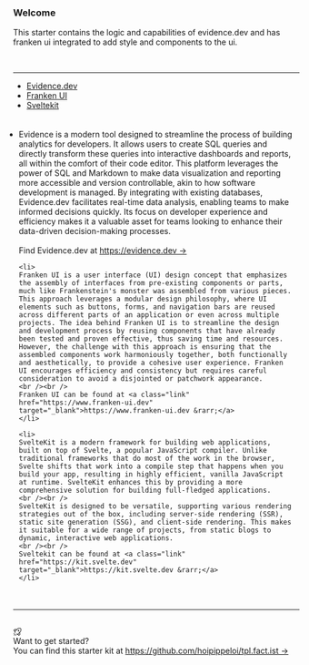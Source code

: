 <div class="uk-card uk-card-default uk-card-body uk-width-1-@m">
    <h3 class="uk-card-title">Welcome</h3>
    <p>This starter contains the logic and capabilities of evidence.dev and has franken ui integrated to add style and components to the ui.</p>
</div>
<br />

<hr class="uk-divider-icon">


<ul class="mt-8" uk-tab>
    <li><a href="#">Evidence.dev</a></li>
    <li><a href="#">Franken UI</a></li>
    <li><a href="#">Sveltekit</a></li>
</ul>

<ul class="uk-switcher" style="padding:20px 10px;">
    <li>
    Evidence is a modern tool designed to streamline the process of building analytics for developers. It allows users to create SQL queries and directly transform these queries into interactive dashboards and reports, all within the comfort of their code editor. This platform leverages the power of SQL and Markdown to make data visualization and reporting more accessible and version controllable, akin to how software development is managed. By integrating with existing databases, Evidence.dev facilitates real-time data analysis, enabling teams to make informed decisions quickly. Its focus on developer experience and efficiency makes it a valuable asset for teams looking to enhance their data-driven decision-making processes. 
    <br /><br />
    Find Evidence.dev at <a class="link" href="https://evidence.dev" target="_blank">https://evidence.dev &rarr;</a>
    </li>
    
    <li>
    Franken UI is a user interface (UI) design concept that emphasizes the assembly of interfaces from pre-existing components or parts, much like Frankenstein's monster was assembled from various pieces. This approach leverages a modular design philosophy, where UI elements such as buttons, forms, and navigation bars are reused across different parts of an application or even across multiple projects. The idea behind Franken UI is to streamline the design and development process by reusing components that have already been tested and proven effective, thus saving time and resources. However, the challenge with this approach is ensuring that the assembled components work harmoniously together, both functionally and aesthetically, to provide a cohesive user experience. Franken UI encourages efficiency and consistency but requires careful consideration to avoid a disjointed or patchwork appearance.
    <br /><br />
    Franken UI can be found at <a class="link" href="https://www.franken-ui.dev" target="_blank">https://www.franken-ui.dev &rarr;</a>
    </li>
    
    <li>
    SvelteKit is a modern framework for building web applications, built on top of Svelte, a popular JavaScript compiler. Unlike traditional frameworks that do most of the work in the browser, Svelte shifts that work into a compile step that happens when you build your app, resulting in highly efficient, vanilla JavaScript at runtime. SvelteKit enhances this by providing a more comprehensive solution for building full-fledged applications.
    <br /><br />
    SvelteKit is designed to be versatile, supporting various rendering strategies out of the box, including server-side rendering (SSR), static site generation (SSG), and client-side rendering. This makes it suitable for a wide range of projects, from static blogs to dynamic, interactive web applications.
    <br /><br />
    Sveltekit can be found at <a class="link" href="https://kit.svelte.dev" target="_blank">https://kit.svelte.dev &rarr;</a>
    </li>
</ul>


<hr class="uk-divider-icon">
<br />

<div class="uk-alert">
    <svg
        width="15"
        height="15"
        viewBox="0 0 15 15"
        fill="none"
        xmlns="http://www.w3.org/2000/svg"
        class="h-4 w-4"
        ><path
        d="M6.85357 3.85355L7.65355 3.05353C8.2981 2.40901 9.42858 1.96172 10.552 1.80125C11.1056 1.72217 11.6291 1.71725 12.0564 1.78124C12.4987 1.84748 12.7698 1.97696 12.8965 2.10357C13.0231 2.23018 13.1526 2.50125 13.2188 2.94357C13.2828 3.37086 13.2779 3.89439 13.1988 4.44801C13.0383 5.57139 12.591 6.70188 11.9464 7.34645L7.49999 11.7929L6.35354 10.6465C6.15827 10.4512 5.84169 10.4512 5.64643 10.6465C5.45117 10.8417 5.45117 11.1583 5.64643 11.3536L7.14644 12.8536C7.34171 13.0488 7.65829 13.0488 7.85355 12.8536L8.40073 12.3064L9.57124 14.2572C9.65046 14.3893 9.78608 14.4774 9.9389 14.4963C10.0917 14.5151 10.2447 14.4624 10.3535 14.3536L12.3535 12.3536C12.4648 12.2423 12.5172 12.0851 12.495 11.9293L12.0303 8.67679L12.6536 8.05355C13.509 7.19808 14.0117 5.82855 14.1887 4.58943C14.2784 3.9618 14.2891 3.33847 14.2078 2.79546C14.1287 2.26748 13.9519 1.74482 13.6035 1.39645C13.2552 1.04809 12.7325 0.871332 12.2045 0.792264C11.6615 0.710945 11.0382 0.721644 10.4105 0.8113C9.17143 0.988306 7.80189 1.491 6.94644 2.34642L6.32322 2.96968L3.07071 2.50504C2.91492 2.48278 2.75773 2.53517 2.64645 2.64646L0.646451 4.64645C0.537579 4.75533 0.484938 4.90829 0.50375 5.0611C0.522563 5.21391 0.61073 5.34954 0.742757 5.42876L2.69364 6.59928L2.14646 7.14645C2.0527 7.24022 2.00002 7.3674 2.00002 7.50001C2.00002 7.63261 2.0527 7.75979 2.14646 7.85356L3.64647 9.35356C3.84173 9.54883 4.15831 9.54883 4.35357 9.35356C4.54884 9.1583 4.54884 8.84172 4.35357 8.64646L3.20712 7.50001L3.85357 6.85356L6.85357 3.85355ZM10.0993 13.1936L9.12959 11.5775L11.1464 9.56067L11.4697 11.8232L10.0993 13.1936ZM3.42251 5.87041L5.43935 3.85356L3.17678 3.53034L1.80638 4.90074L3.42251 5.87041ZM2.35356 10.3535C2.54882 10.1583 2.54882 9.8417 2.35356 9.64644C2.1583 9.45118 1.84171 9.45118 1.64645 9.64644L0.646451 10.6464C0.451188 10.8417 0.451188 11.1583 0.646451 11.3535C0.841713 11.5488 1.1583 11.5488 1.35356 11.3535L2.35356 10.3535ZM3.85358 11.8536C4.04884 11.6583 4.04885 11.3417 3.85359 11.1465C3.65833 10.9512 3.34175 10.9512 3.14648 11.1465L1.14645 13.1464C0.95119 13.3417 0.951187 13.6583 1.14645 13.8535C1.34171 14.0488 1.65829 14.0488 1.85355 13.8536L3.85358 11.8536ZM5.35356 13.3535C5.54882 13.1583 5.54882 12.8417 5.35356 12.6464C5.1583 12.4512 4.84171 12.4512 4.64645 12.6464L3.64645 13.6464C3.45119 13.8417 3.45119 14.1583 3.64645 14.3535C3.84171 14.5488 4.1583 14.5488 4.35356 14.3535L5.35356 13.3535ZM9.49997 6.74881C10.1897 6.74881 10.7488 6.1897 10.7488 5.5C10.7488 4.8103 10.1897 4.25118 9.49997 4.25118C8.81026 4.25118 8.25115 4.8103 8.25115 5.5C8.25115 6.1897 8.81026 6.74881 9.49997 6.74881Z"
        fill="currentColor"
        fill-rule="evenodd"
        clip-rule="evenodd"></path>
    </svg>
    <div class="uk-alert-title">Want to get started?</div>
    <div class="uk-alert-description">
        You can find this starter kit at <a class="link" href="https://github.com/hoipippeloi/tpl.fact.ist" target="_blank">https://github.com/hoipippeloi/tpl.fact.ist &rarr;</a>
    </div>
</div>

